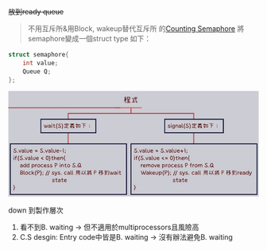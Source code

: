 ~~放到ready queue~~

>不用互斥所&用Block, wakeup替代互斥所 的[Counting Semaphore](Counting%20Semaphore.md)
>將semaphore變成一個struct type 如下：  

```C
struct semaphore{  
	int value;  
	Queue Q;  
};
```

![](../../img/截圖%202022-12-25%20下午8.40.53.jpg)

down 到製作層次
1. 看不到B. waiting
	-> 但不適用於multiprocessors且風險高
1. C.S desgin:
	Entry code中皆是B. waiting
	-> 沒有辦法避免B. waiting